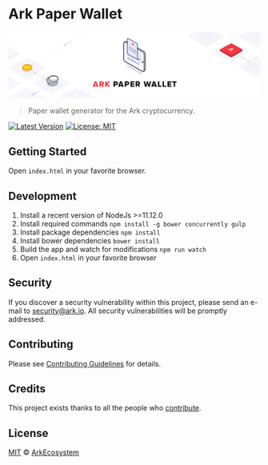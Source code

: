 # Ark Paper Wallet

<p align="center">
    <img src="./banner.png" />
</p>

> Paper wallet generator for the Ark cryptocurrency.

[![Latest Version](https://badgen.now.sh/github/release/ArkEcosystem/paper-wallet)](https://github.com/ArkEcosystem/paper-wallet/releases/latest)
[![License: MIT](https://badgen.now.sh/badge/license/MIT/green)](https://opensource.org/licenses/MIT)

## Getting Started

Open `index.html` in your favorite browser.

## Development

1. Install a recent version of NodeJs >=11.12.0
2. Install required commands `npm install -g bower concurrently gulp`
3. Install package dependencies `npm install`
4. Install bower dependencies `bower install`
5. Build the app and watch for modifications `npm run watch`
6. Open `index.html` in your favorite browser

## Security

If you discover a security vulnerability within this project, please send an e-mail to security@ark.io. All security vulnerabilities will be promptly addressed.

## Contributing

Please see [Contributing Guidelines](https://docs.ark.io/guidebook/contribution-guidelines/contributing.html) for details.

## Credits

This project exists thanks to all the people who [contribute](../../contributors).

## License

[MIT](LICENSE) © [ArkEcosystem](https://ark.io)
